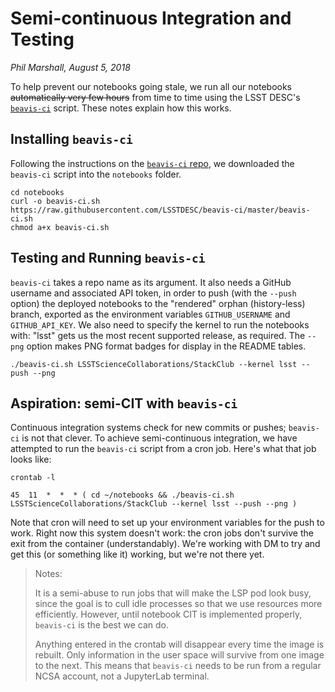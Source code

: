 # Semi-continuous Integration and Testing

_Phil Marshall, August 5, 2018_

To help prevent our notebooks going stale, we run all our notebooks ~~automatically very few hours~~ from time to time using the LSST DESC's [`beavis-ci`]() script. These notes explain how this works. 

## Installing `beavis-ci`
Following the instructions on the [`beavis-ci` repo](https://github.com/LSSTDESC/beavis-ci), we downloaded the `beavis-ci` script into the `notebooks` folder.
```
cd notebooks
curl -o beavis-ci.sh https://raw.githubusercontent.com/LSSTDESC/beavis-ci/master/beavis-ci.sh
chmod a+x beavis-ci.sh
```

## Testing and Running `beavis-ci`
`beavis-ci` takes a repo name as its argument. It also needs a GitHub username and associated API token, in order to push (with the `--push` option) the deployed notebooks to the "rendered" orphan (history-less) branch, exported as the environment variables `GITHUB_USERNAME` and `GITHUB_API_KEY`. We also need to specify the kernel
to run the notebooks with: "lsst" gets us the most recent supported release, as required. The `--png` option makes PNG format badges for display in the README tables. 
```
./beavis-ci.sh LSSTScienceCollaborations/StackClub --kernel lsst --push --png
```

## Aspiration: semi-CIT with `beavis-ci`
Continuous integration systems check for new commits or pushes; `beavis-ci` is not that clever. To achieve semi-continuous integration, we have attempted to run the `beavis-ci` script from a cron job. Here's what that job looks like:
```
crontab -l

45  11  *  *  * ( cd ~/notebooks && ./beavis-ci.sh LSSTScienceCollaborations/StackClub --kernel lsst --push --png )
```
Note that cron will need to set up your environment variables for the push to work. Right now this system doesn't work: the cron jobs don't survive the exit from the container (understandably). We're working with DM to try and get this (or something like it) working, but we're not there yet.

> Notes:
>
> It is a semi-abuse to run jobs that will make the LSP pod look busy, since the goal is to cull idle processes so that we use resources more efficiently. However, until notebook CIT is implemented properly, `beavis-ci` is the best we can do.
>
> Anything entered in the crontab will disappear every time the image is rebuilt. Only information in the user space will survive from one image to the next. This means that `beavis-ci` needs to be run from a regular NCSA account, not a JupyterLab terminal.
 
